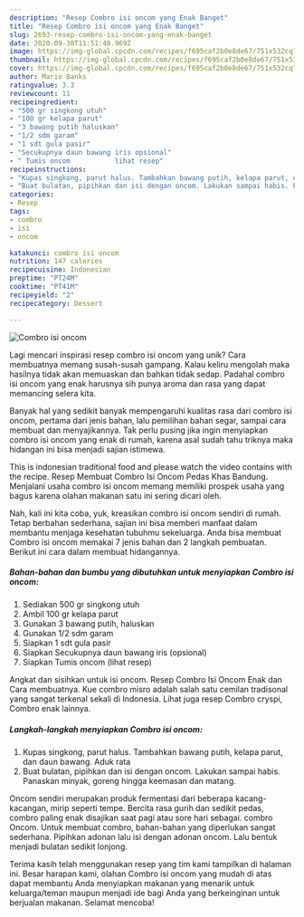 ```yaml
---
description: "Resep Combro isi oncom yang Enak Banget"
title: "Resep Combro isi oncom yang Enak Banget"
slug: 2693-resep-combro-isi-oncom-yang-enak-banget
date: 2020-09-30T11:51:48.969Z
image: https://img-global.cpcdn.com/recipes/f695caf2b0e8de67/751x532cq70/combro-isi-oncom-foto-resep-utama.jpg
thumbnail: https://img-global.cpcdn.com/recipes/f695caf2b0e8de67/751x532cq70/combro-isi-oncom-foto-resep-utama.jpg
cover: https://img-global.cpcdn.com/recipes/f695caf2b0e8de67/751x532cq70/combro-isi-oncom-foto-resep-utama.jpg
author: Mario Banks
ratingvalue: 3.3
reviewcount: 11
recipeingredient:
- "500 gr singkong utuh"
- "100 gr kelapa parut"
- "3 bawang putih haluskan"
- "1/2 sdm garam"
- "1 sdt gula pasir"
- "Secukupnya daun bawang iris opsional"
- " Tumis oncom           lihat resep"
recipeinstructions:
- "Kupas singkong, parut halus. Tambahkan bawang putih, kelapa parut, dan daun bawang. Aduk rata"
- "Buat bulatan, pipihkan dan isi dengan oncom. Lakukan sampai habis. Panaskan minyak, goreng hingga keemasan dan matang."
categories:
- Resep
tags:
- combro
- isi
- oncom

katakunci: combro isi oncom 
nutrition: 147 calories
recipecuisine: Indonesian
preptime: "PT24M"
cooktime: "PT41M"
recipeyield: "2"
recipecategory: Dessert

---
```



![Combro isi oncom](https://img-global.cpcdn.com/recipes/f695caf2b0e8de67/751x532cq70/combro-isi-oncom-foto-resep-utama.jpg)

Lagi mencari inspirasi resep combro isi oncom yang unik? Cara membuatnya memang susah-susah gampang. Kalau keliru mengolah maka hasilnya tidak akan memuaskan dan bahkan tidak sedap. Padahal combro isi oncom yang enak harusnya sih punya aroma dan rasa yang dapat memancing selera kita.

Banyak hal yang sedikit banyak mempengaruhi kualitas rasa dari combro isi oncom, pertama dari jenis bahan, lalu pemilihan bahan segar, sampai cara membuat dan menyajikannya. Tak perlu pusing jika ingin menyiapkan combro isi oncom yang enak di rumah, karena asal sudah tahu triknya maka hidangan ini bisa menjadi sajian istimewa.

This is indonesian traditional food and please watch the video contains with the recipe. Resep Membuat Combro Isi Oncom Pedas Khas Bandung. Menjalani usaha combro isi oncom memang memiliki prospek usaha yang bagus karena olahan makanan satu ini sering dicari oleh.


Nah, kali ini kita coba, yuk, kreasikan combro isi oncom sendiri di rumah. Tetap berbahan sederhana, sajian ini bisa memberi manfaat dalam membantu menjaga kesehatan tubuhmu sekeluarga. Anda bisa membuat Combro isi oncom memakai 7 jenis bahan dan 2 langkah pembuatan. Berikut ini cara dalam membuat hidangannya.

<!--inarticleads1-->

##### Bahan-bahan dan bumbu yang dibutuhkan untuk menyiapkan Combro isi oncom:

1. Sediakan 500 gr singkong utuh
1. Ambil 100 gr kelapa parut
1. Gunakan 3 bawang putih, haluskan
1. Gunakan 1/2 sdm garam
1. Siapkan 1 sdt gula pasir
1. Siapkan Secukupnya daun bawang iris (opsional)
1. Siapkan  Tumis oncom           (lihat resep)


Angkat dan sisihkan untuk isi oncom. Resep Combro Isi Oncom Enak dan Cara membuatnya. Kue combro misro adalah salah satu cemilan tradisonal yang sangat terkenal sekali di Indonesia. Lihat juga resep Combro cryspi, Combro enak lainnya. 

<!--inarticleads2-->

##### Langkah-langkah menyiapkan Combro isi oncom:

1. Kupas singkong, parut halus. Tambahkan bawang putih, kelapa parut, dan daun bawang. Aduk rata
1. Buat bulatan, pipihkan dan isi dengan oncom. Lakukan sampai habis. Panaskan minyak, goreng hingga keemasan dan matang.


Oncom sendiri merupakan produk fermentasi dari beberapa kacang-kacangan, mirip seperti tempe. Bercita rasa gurih dan sedikit pedas, combro paling enak disajikan saat pagi atau sore hari sebagai. combro Oncom. Untuk membuat combro, bahan-bahan yang diperlukan sangat sederhana. Pipihkan adonan lalu isi dengan adonan oncom. Lalu bentuk menjadi bulatan sedikit lonjong. 

Terima kasih telah menggunakan resep yang tim kami tampilkan di halaman ini. Besar harapan kami, olahan Combro isi oncom yang mudah di atas dapat membantu Anda menyiapkan makanan yang menarik untuk keluarga/teman maupun menjadi ide bagi Anda yang berkeinginan untuk berjualan makanan. Selamat mencoba!
